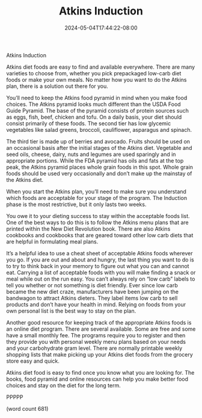 ﻿---
title: "Atkins Induction"
date: 2024-05-04T17:44:22-08:00
description: "Text Tips for Web Success"
featured_image: "/images/Text.jpg"
tags: ["Text"]
---

Atkins Induction

Atkins diet foods are easy to find and available everywhere. There are many varieties to choose from, whether you pick prepackaged low-carb diet foods or make your own meals. No matter how you want to do the Atkins plan, there is a solution out there for you. 

You’ll need to keep the Atkins food pyramid in mind when you make food choices. The Atkins pyramid looks much different than the USDA Food Guide Pyramid. The base of the pyramid consists of protein sources such as eggs, fish, beef, chicken and tofu. On a daily basis, your diet should consist primarily of these foods. The second tier has low glycemic vegetables like salad greens, broccoli, cauliflower, asparagus and spinach. 

The third tier is made up of berries and avocado. Fruits should be used on an occasional basis after the initial stages of the Atkins diet. Vegetable and seed oils, cheese, dairy, nuts and legumes are used sparingly and in appropriate portions. While the FDA pyramid has oils and fats at the top peak, the Atkins pyramid places whole grain foods in this spot. Whole grain foods should be used very occasionally and don’t make up the mainstay of the Atkins diet. 

When you start the Atkins plan, you’ll need to make sure you understand which foods are acceptable for your stage of the program. The Induction phase is the most restrictive, but it only lasts two weeks. 

You owe it to your dieting success to stay within the acceptable foods list. One of the best ways to do this is to follow the Atkins menu plans that are printed within the New Diet Revolution book. There are also Atkins cookbooks and cookbooks that are geared toward other low carb diets that are helpful in formulating meal plans.

It’s a helpful idea to use a cheat sheet of acceptable Atkins foods wherever you go. If you are out and about and hungry, the last thing you want to do is to try to think back in your memory to figure out what you can and cannot eat. Carrying a list of acceptable foods with you will make finding a snack or meal while out on the run easy. You can’t always rely on “low carb” labels to tell you whether or not something is diet friendly. Ever since low carb became the new diet craze, manufacturers have been jumping on the bandwagon to attract Atkins dieters. They label items low carb to sell products and don’t have your health in mind. Relying on foods from your own personal list is the best way to stay on the plan.

Another good resource for keeping track of the appropriate Atkins foods is an online diet program. There are several available. Some are free and some have a small monthly fee. The programs require you to register and then they provide you with personal weekly menu plans based on your needs and your carbohydrate gram level. There are normally printable weekly shopping lists that make picking up your Atkins diet foods from the grocery store easy and quick.

Atkins diet food is easy to find once you know what you are looking for. The books, food pyramid and online resources can help you make better food choices and stay on the diet for the long term.

PPPPP

(word count 681)
